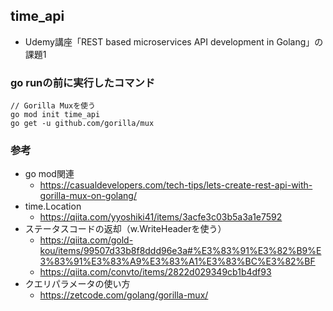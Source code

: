 ## time_api
- Udemy講座「REST based microservices API development in Golang」の課題1

### go runの前に実行したコマンド
```
// Gorilla Muxを使う
go mod init time_api
go get -u github.com/gorilla/mux
```

### 参考
- go mod関連
  - https://casualdevelopers.com/tech-tips/lets-create-rest-api-with-gorilla-mux-on-golang/
- time.Location
  - https://qiita.com/yyoshiki41/items/3acfe3c03b5a3a1e7592
- ステータスコードの返却（w.WriteHeaderを使う）
  - https://qiita.com/gold-kou/items/99507d33b8f8ddd96e3a#%E3%83%91%E3%82%B9%E3%83%91%E3%83%A9%E3%83%A1%E3%83%BC%E3%82%BF
  - https://qiita.com/convto/items/2822d029349cb1b4df93
- クエリパラメータの使い方
  - https://zetcode.com/golang/gorilla-mux/
